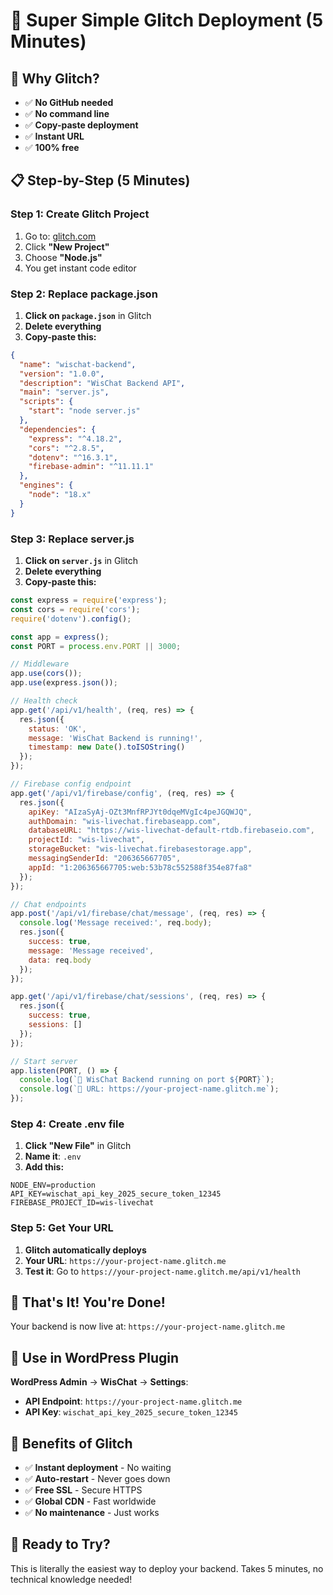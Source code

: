 # 🚀 Super Simple Glitch Deployment (5 Minutes)

## 🎯 **Why Glitch?**
- ✅ **No GitHub needed**
- ✅ **No command line**
- ✅ **Copy-paste deployment**
- ✅ **Instant URL**
- ✅ **100% free**

## 📋 **Step-by-Step (5 Minutes)**

### **Step 1: Create Glitch Project**
1. Go to: [glitch.com](https://glitch.com)
2. Click **"New Project"**
3. Choose **"Node.js"**
4. You get instant code editor

### **Step 2: Replace package.json**
1. **Click on `package.json`** in Glitch
2. **Delete everything**
3. **Copy-paste this:**

```json
{
  "name": "wischat-backend",
  "version": "1.0.0",
  "description": "WisChat Backend API",
  "main": "server.js",
  "scripts": {
    "start": "node server.js"
  },
  "dependencies": {
    "express": "^4.18.2",
    "cors": "^2.8.5",
    "dotenv": "^16.3.1",
    "firebase-admin": "^11.11.1"
  },
  "engines": {
    "node": "18.x"
  }
}
```

### **Step 3: Replace server.js**
1. **Click on `server.js`** in Glitch
2. **Delete everything**
3. **Copy-paste this:**

```javascript
const express = require('express');
const cors = require('cors');
require('dotenv').config();

const app = express();
const PORT = process.env.PORT || 3000;

// Middleware
app.use(cors());
app.use(express.json());

// Health check
app.get('/api/v1/health', (req, res) => {
  res.json({ 
    status: 'OK', 
    message: 'WisChat Backend is running!',
    timestamp: new Date().toISOString()
  });
});

// Firebase config endpoint
app.get('/api/v1/firebase/config', (req, res) => {
  res.json({
    apiKey: "AIzaSyAj-OZt3MnfRPJYt0dqeMVgIc4peJGQWJQ",
    authDomain: "wis-livechat.firebaseapp.com",
    databaseURL: "https://wis-livechat-default-rtdb.firebaseio.com",
    projectId: "wis-livechat",
    storageBucket: "wis-livechat.firebasestorage.app",
    messagingSenderId: "206365667705",
    appId: "1:206365667705:web:53b78c552588f354e87fa8"
  });
});

// Chat endpoints
app.post('/api/v1/firebase/chat/message', (req, res) => {
  console.log('Message received:', req.body);
  res.json({ 
    success: true, 
    message: 'Message received',
    data: req.body
  });
});

app.get('/api/v1/firebase/chat/sessions', (req, res) => {
  res.json({ 
    success: true, 
    sessions: []
  });
});

// Start server
app.listen(PORT, () => {
  console.log(`🚀 WisChat Backend running on port ${PORT}`);
  console.log(`🔗 URL: https://your-project-name.glitch.me`);
});
```

### **Step 4: Create .env file**
1. **Click "New File"** in Glitch
2. **Name it**: `.env`
3. **Add this:**

```env
NODE_ENV=production
API_KEY=wischat_api_key_2025_secure_token_12345
FIREBASE_PROJECT_ID=wis-livechat
```

### **Step 5: Get Your URL**
1. **Glitch automatically deploys**
2. **Your URL**: `https://your-project-name.glitch.me`
3. **Test it**: Go to `https://your-project-name.glitch.me/api/v1/health`

## 🎉 **That's It! You're Done!**

Your backend is now live at:
`https://your-project-name.glitch.me`

## 🔧 **Use in WordPress Plugin**

**WordPress Admin** → **WisChat** → **Settings**:
- **API Endpoint**: `https://your-project-name.glitch.me`
- **API Key**: `wischat_api_key_2025_secure_token_12345`

## 🎯 **Benefits of Glitch**
- ✅ **Instant deployment** - No waiting
- ✅ **Auto-restart** - Never goes down
- ✅ **Free SSL** - Secure HTTPS
- ✅ **Global CDN** - Fast worldwide
- ✅ **No maintenance** - Just works

## 🚀 **Ready to Try?**

This is literally the easiest way to deploy your backend. Takes 5 minutes, no technical knowledge needed!
